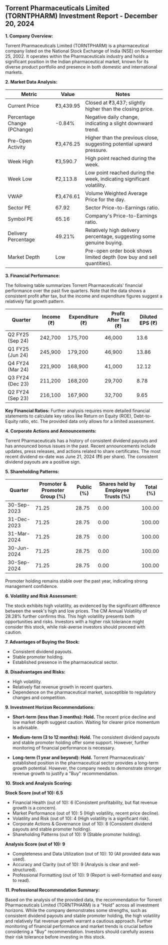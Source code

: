 ## Torrent Pharmaceuticals Limited (TORNTPHARM) Investment Report - December 20, 2024

**1. Company Overview:**

Torrent Pharmaceuticals Limited (TORNTPHARM) is a pharmaceutical company listed on the National Stock Exchange of India (NSE) on November 25, 2002.  It operates within the Pharmaceuticals industry and holds a significant position in the Indian pharmaceutical market, known for its diverse product portfolio and presence in both domestic and international markets.


**2. Market Data Analysis:**

| Metric                     | Value          | Notes                                                              |
|-----------------------------|-----------------|----------------------------------------------------------------------|
| Current Price               | ₹3,439.95       | Closed at ₹3,437; slightly higher than the closing price.           |
| Percentage Change (PChange) | -0.84%          | Negative daily change, indicating a slight downward trend.          |
| Pre-Open Activity          | ₹3,476.25       | Higher than the previous close, suggesting potential upward pressure.|
| Week High                    | ₹3,590.7        | High point reached during the week.                                  |
| Week Low                     | ₹2,113.8        | Low point reached during the week, indicating significant volatility.|
| VWAP                        | ₹3,476.61       | Volume Weighted Average Price for the day.                           |
| Sector PE                   | 67.92           | Sector Price-to-Earnings ratio.                                     |
| Symbol PE                   | 65.16           | Company's Price-to-Earnings ratio.                                  |
| Delivery Percentage         | 49.21%          | Relatively high delivery percentage, suggesting some genuine buying.|
| Market Depth                | Low              |  Pre-open order book shows limited depth (low buy and sell quantities).|


**3. Financial Performance:**

The following table summarizes Torrent Pharmaceuticals' financial performance over the past five quarters.  Note that the data shows a consistent profit after tax, but the income and expenditure figures suggest a relatively flat growth pattern.

| Quarter      | Income (₹) | Expenditure (₹) | Profit After Tax (₹) | Diluted EPS (₹) |
|--------------|-------------|-------------------|-----------------------|-----------------|
| Q2 FY25 (Sep 24)| 242,700     | 175,700           | 46,000                | 13.6             |
| Q1 FY25 (Jun 24)| 245,900     | 179,200           | 46,900                | 13.86            |
| Q4 FY24 (Mar 24)| 221,900     | 168,900           | 41,000                | 12.12            |
| Q3 FY24 (Dec 23)| 211,200     | 168,200           | 29,700                | 8.78             |
| Q2 FY24 (Sep 23)| 216,100     | 167,900           | 32,700                | 9.65             |


**Key Financial Ratios:**  Further analysis requires more detailed financial statements to calculate key ratios like Return on Equity (ROE), Debt-to-Equity ratio, etc.  The provided data only allows for a limited assessment.


**4. Corporate Actions and Announcements:**

Torrent Pharmaceuticals has a history of consistent dividend payouts and has announced bonus issues in the past.  Recent announcements include updates, press releases, and actions related to share certificates.  The most recent dividend ex-date was June 21, 2024 (₹6 per share).  The consistent dividend payouts are a positive sign.


**5. Shareholding Patterns:**

| Quarter      | Promoter & Promoter Group (%) | Public (%) | Shares held by Employee Trusts (%) | Total (%) |
|--------------|-----------------------------|------------|---------------------------------|-----------|
| 30-Sep-2023  | 71.25                        | 28.75      | 0.00                           | 100.00    |
| 31-Dec-2023  | 71.25                        | 28.75      | 0.00                           | 100.00    |
| 31-Mar-2024  | 71.25                        | 28.75      | 0.00                           | 100.00    |
| 30-Jun-2024  | 71.25                        | 28.75      | 0.00                           | 100.00    |
| 30-Sep-2024  | 71.25                        | 28.75      | 0.00                           | 100.00    |

Promoter holding remains stable over the past year, indicating strong management confidence.


**6. Volatility and Risk Assessment:**

The stock exhibits high volatility, as evidenced by the significant difference between the week's high and low prices.  The CM Annual Volatility of 28.28% further confirms this.  This high volatility presents both opportunities and risks.  Investors with a higher risk tolerance might consider this stock, while risk-averse investors should proceed with caution.


**7. Advantages of Buying the Stock:**

* Consistent dividend payouts.
* Stable promoter holding.
* Established presence in the pharmaceutical sector.


**8. Disadvantages and Risks:**

* High volatility.
* Relatively flat revenue growth in recent quarters.
* Dependence on the pharmaceutical market, susceptible to regulatory changes and competition.


**9. Investment Horizon Recommendations:**

* **Short-term (less than 3 months): Hold.** The recent price decline and low market depth suggest caution.  Waiting for clearer price momentum is advisable.

* **Medium-term (3 to 12 months): Hold.**  The consistent dividend payouts and stable promoter holding offer some support. However, further monitoring of financial performance is necessary.

* **Long-term (1 year and beyond): Hold.**  Torrent Pharmaceuticals' established position in the pharmaceutical sector provides a long-term growth potential.  However, the company needs to demonstrate stronger revenue growth to justify a "Buy" recommendation.


**10. Stock and Analysis Scoring:**

**Stock Score (out of 10): 6.5**

* Financial Health (out of 10): 6 (Consistent profitability, but flat revenue growth is a concern).
* Market Performance (out of 10): 5 (High volatility, recent price decline).
* Volatility and Risk (out of 10): 4 (High volatility is a significant risk).
* Corporate Actions & Governance (out of 10): 8 (Consistent dividend payouts and stable promoter holding).
* Shareholding Patterns (out of 10): 9 (Stable promoter holding).


**Analysis Score (out of 10): 9**

* Completeness and Data Utilization (out of 10): 10 (All provided data was used).
* Accuracy and Clarity (out of 10): 9 (Analysis is clear and well-structured).
* Professional Formatting (out of 10): 9 (Report is well-formatted and easy to read).


**11. Professional Recommendation Summary:**

Based on the analysis of the provided data, the recommendation for Torrent Pharmaceuticals Limited (TORNTPHARM) is a "Hold" across all investment horizons. While the company demonstrates some strengths, such as consistent dividend payouts and stable promoter holding, the high volatility and relatively flat revenue growth warrant a cautious approach.  Further monitoring of financial performance and market trends is crucial before considering a "Buy" recommendation.  Investors should carefully assess their risk tolerance before investing in this stock.
